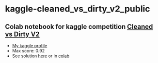 # kaggle-cleaned_vs_dirty_v2_public
## Colab notebook for kaggle competition [Cleaned vs Dirty V2](https://www.kaggle.com/competitions/platesv2/overview)
- [My kaggle profile](https://www.kaggle.com/sergeichukd)
- Max score: 0.92
- See solution [here](https://github.com/sergeichukd/kaggle-cleaned_vs_dirty_v2_public/blob/main/cleaned_vs_dirty_v2_public.ipynb) or in [colab](https://colab.research.google.com/drive/1BlqgZRzgY6YKVaefHRYD7yjEYfuRuhgn?usp=sharing)
